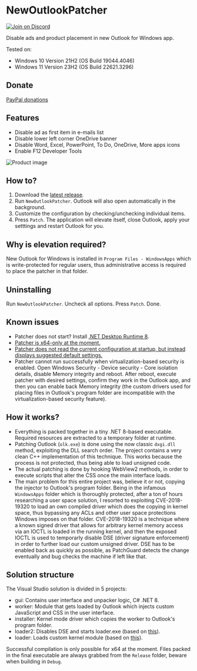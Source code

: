 <h1>NewOutlookPatcher</h1>
<a href="https://discord.gg/gsPcfqHTD2"><img src="https://discordapp.com/api/guilds/1155912047897350204/widget.png?style=shield" alt="Join on Discord"></a>
<p>Disable ads and product placement in new Outlook for Windows app.</p>
<p>Tested on:</p>
<ul>
  <li>Windows 10 Version 21H2 (OS Build 19044.4046)</li>
  <li>Windows 11 Version 23H2 (OS Build 22621.3296)</li>
</ul>
<h2>Donate</h2>
<p><a href="https://github.com/valinet/NewOutlookPatcher?sponsor">PayPal donations</a></p>
<h2>Features</h2>
<ul>
  <li>Disable ad as first item in e-mails list</li>
  <li>Disable lower left corner OneDrive banner</li>
  <li>Disable Word, Excel, PowerPoint, To Do, OneDrive, More apps icons</li>
  <li>Enable F12 Developer Tools</li>
</ul>
<div>
  <img src="https://github.com/valinet/NewOutlookPatcher/assets/6503598/1d70519d-38e2-4663-bee6-46ce3e7dbc90" alt="Product image">
</div>
<h2>How to?</h2>
<ol type="1">
  <li>Download the <a href="https://github.com/valinet/NewOutlookPatcher/releases/latest/download/NewOutlookPatcher.exe">latest release</a>.</li>
  <li>Run <code>NewOutlookPatcher</code>. Outlook will also open automatically in the background.</li>
  <li>Customize the configuration by checking/unchecking individual items.</li>
  <li>Press <code>Patch</code>. The application will elevate itself, close Outlook, apply your setttings and restart Outlook for you.</li>
</ol>
<h2>Why is elevation required?</h2>
<p>New Outlook for Windows is installed in <code>Program Files - WindowsApps</code> which is write-protected for regular users, thus administrative access is required to place the patcher in that folder.</p>
<h2>Uninstalling</h2>
<p>Run <code>NewOutlookPatcher</code>. Uncheck all options. Press <code>Patch</code>. Done.</p>
<h2>Known issues</h2>
<ul>
  <li>Patcher does not start? Install <a href="https://dotnet.microsoft.com/en-us/download/dotnet/thank-you/runtime-desktop-8.0.3-windows-x64-installer">.NET Desktop Runtime 8</a>.</li>
  <li><a href="https://github.com/valinet/NewOutlookPatcher/issues/1">Patcher is x64-only at the moment.</a></li>
  <li><a href="https://github.com/valinet/NewOutlookPatcher/issues/2">Patcher does not read the current configuration at startup, but instead displays suggested default settings.</a></li>
  <li>Patcher cannot run successfully when virtualization-based security is enabled. Open Windows Security - Device security - Core isolation details, disable Memory integrity and reboot. After reboot, execute patcher with desired settings, confirm they work in the Outlook app, and then you can enable back Memory integrity (the custom drivers used for placing files in Outlook's program folder are incompatible with the virtualization-based security feature).</li>
</ul>
<h2>How it works?</h2>
<ul>
  <li>Everything is packed together in a tiny .NET 8-based executable. Required resources are extracted to a temporary folder at runtime.</li>
  <li>Patching Outlook (<code>olk.exe</code>) is done using the now classic <code>dxgi.dll</code> method, exploiting the DLL search order. The project contains a very clean C++ implementation of this technique. This works because the process is not protected, thus being able to load unsigned code.</li>
  <li>The actual patching is done by hooking WebView2 methods, in order to execute scripts that alter the CSS once the main interface loads.</li>
  <li>The main problem for this entire project was, believe it or not, copying the injector to Outlook's program folder. Being in the infamous <code>WindowsApps</code> folder which is thoroughly protected, after a ton of hours researching a user space solution, I resorted to exploiting CVE-2018-19320 to load an own compiled driver which does the copying in kernel space, thus bypassing any ACLs and other user space protections Windows imposes on that folder. CVE-2018-19320 is a technique where a known signed driver that allows for arbitrary kernel memory access via an IOCTL is loaded in the running kernel, and then the exposed IOCTL is used to temporarly disable DSE (driver signature enforcement) in order to further load our custom unsigned driver. DSE has to be enabled back as quickly as possible, as PatchGuard detects the change eventually and bug checks the machine if left like that.</li>
</ul>
<h2>Solution structure</h2>
<p>The Visual Studio solution is divided in 5 projects:</p>
<ul>
  <li>gui: Contains user interface and unpacker logic, C# .NET 8.</li>
  <li>worker: Module that gets loaded by Outlook which injects custom JavaScript and CSS in the user interface.</li>
  <li>installer: Kernel mode driver which copies the worker to Outlook's program folder.</li>
  <li>loader2: Disables DSE and starts loader.exe (based on <a href="https://www.codeproject.com/Articles/5348168/Disable-Driver-Signature-Enforcement-with-DSE-Patc">this</a>).</li>
  <li>loader: Loads custom kernel module (based on <a href="https://github.com/zer0condition/GDRVLoader">this</a>).</li>
</ul>
<p>Successful compilation is only possible for x64 at the moment. Files packed in the final executable are always grabbed from the <code>Release</code> folder, beware when building in <code>Debug</code>.</p>
